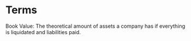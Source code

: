 # Terms
Book Value: The theoretical amount of assets a company has if everything is liquidated and liabilities paid.